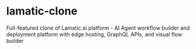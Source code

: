 # lamatic-clone
Full-featured clone of Lamatic.ai platform - AI Agent workflow builder and deployment platform with edge hosting, GraphQL APIs, and visual flow builder
